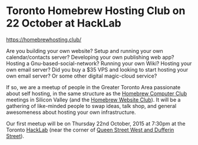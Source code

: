 # Toronto Homebrew Hosting Club on 22 October at HackLab

<https://homebrewhosting.club/>

Are you building your own website? Setup and running your own calendar/contacts server? Developing your own publishing web app? Hosting a Gnu-based-social-network? Running your own Wiki? Hosting your own email server? Did you buy a $35 VPS and looking to start hosting your own email server? Or some other digital magic-cloud service?

If so, we are a meetup of people in the Greater Toronto Area passionate about self hosting, in the same structure as the [Homebrew Computer Club][1] meetings in Silicon Valley (and the [Homebrew Website Club][2]). It will be a gathering of like-minded people to swap ideas, talk shop, and general awesomeness about hosting your own infrastructure.

Our first meetup will be on Thursday 22nd October, 2015 at 7:30pm at the Toronto [HackLab][3] (near the corner of [Queen Street West and Dufferin Street][4]).

[1]: https://en.wikipedia.org/wiki/Homebrew_Computer_Club
[2]: https://indiewebcamp.com/Homebrew_Website_Club
[3]: https://hacklab.to/
[4]: http://www.openstreetmap.org/node/3522641496